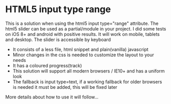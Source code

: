 <h1>HTML5 input type range</h1>

<p>This is a solution when using the html5 input type="range" attribute. The html5 slider can be used as a partial/module in your project. I did some tests on iOS 8+ and android with positive results. It will work on mobile, tablets and desktop. The slider is accessible by keyboard
</p>
<ul>
<li>It consists of a less file, html snippet and plain(vanilla) javascript</li>
<li>Minor changes in the css is needed to customize the layout to your needs</li>
<li>It has a coloured progress(track)</li>
<li>This solution will support all modern browsers / IE10+ and has a uniform look</li>
<li>The fallback is input type=text, if a working fallback for older browsers is needed it must be added, this will be fixed later </li>
</ul>

<p>More details about how to use it will follow...</p>

